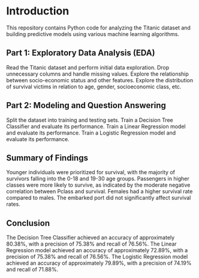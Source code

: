 # Introduction
This repository contains Python code for analyzing the Titanic dataset and building predictive models using various machine learning algorithms.

## Part 1: Exploratory Data Analysis (EDA)
Read the Titanic dataset and perform initial data exploration.
Drop unnecessary columns and handle missing values.
Explore the relationship between socio-economic status and other features.
Explore the distribution of survival victims in relation to age, gender, socioeconomic class, etc.
## Part 2: Modeling and Question Answering
Split the dataset into training and testing sets.
Train a Decision Tree Classifier and evaluate its performance.
Train a Linear Regression model and evaluate its performance.
Train a Logistic Regression model and evaluate its performance.
## Summary of Findings
Younger individuals were prioritized for survival, with the majority of survivors falling into the 0-18 and 19-30 age groups.
Passengers in higher classes were more likely to survive, as indicated by the moderate negative correlation between Pclass and survival.
Females had a higher survival rate compared to males.
The embarked port did not significantly affect survival rates.
## Conclusion
The Decision Tree Classifier achieved an accuracy of approximately 80.38%, with a precision of 75.38% and recall of 76.56%.
The Linear Regression model achieved an accuracy of approximately 72.89%, with a precision of 75.38% and recall of 76.56%.
The Logistic Regression model achieved an accuracy of approximately 79.89%, with a precision of 74.19% and recall of 71.88%.

